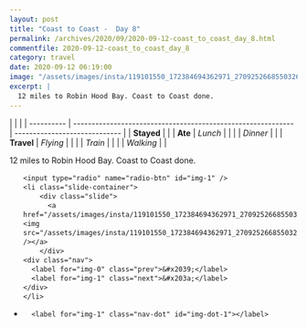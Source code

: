 ```yaml
---
layout: post
title: "Coast to Coast -  Day 8"
permalink: /archives/2020/09/2020-09-12-coast_to_coast_day_8.html
commentfile: 2020-09-12-coast_to_coast_day_8
category: travel
date: 2020-09-12 06:19:00
image: "/assets/images/insta/119101550_172384694362971_2709252668550326353_n_17916596341466539.jpg"
excerpt: |
  12 miles to Robin Hood Bay. Coast to Coast done.
---
```


|            |                                                              |
| ---------- | ------------------------------------------------------------ | ----------------------------- |
| **Stayed** |  |
| **Ate**    | _Lunch_                                                      |          |
|            | _Dinner_                                                     |          |
| **Travel** | _Flying_                                                     |          |
|            | _Train_                                                      |          |
|            | _Walking_                                                    |          |


12 miles to Robin Hood Bay. Coast to Coast done.


<ul class="slides">

    <input type="radio" name="radio-btn" id="img-1" />
    <li class="slide-container">
        <div class="slide">
          <a href="/assets/images/insta/119101550_172384694362971_2709252668550326353_n_17916596341466539.jpg"><img src="/assets/images/insta/119101550_172384694362971_2709252668550326353_n_17916596341466539.jpg" /></a>
        </div>
    <div class="nav">
      <label for="img-0" class="prev">&#x2039;</label>
      <label for="img-1" class="next">&#x203a;</label>
    </div>
    </li>
			
<li class="nav-dots">

      <label for="img-1" class="nav-dot" id="img-dot-1"></label>

</li>
</ul>        
             

		